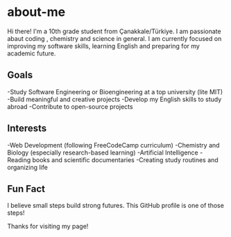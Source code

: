 # about-me
Hi there! I'm a 10th grade student from Çanakkale/Türkiye. 
I am passionate abaut coding , chemistry and science in general. I am currently focused on improving my software skills, learning English and preparing for my academic future. 

## Goals
-Study Software Engineering or Bioengineering at a top university (lite MIT)
-Build meaningful and creative projects
-Develop my English skills to study abroad
-Contribute to open-source projects

## Interests
-Web Development (following FreeCodeCamp curriculum)
-Chemistry and Biology (especially research-based learning)
-Artificial Intelligence
-Reading books and scientific documentaries 
-Creating study routines and organizing life

## Fun Fact
I believe small steps build strong futures. This GitHub profile is one of those steps!

Thanks for visiting my page!
